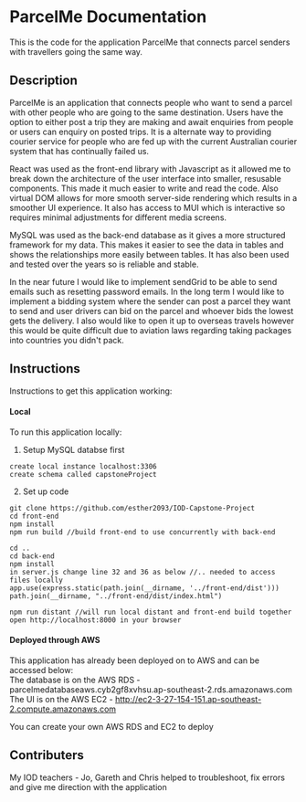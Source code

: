 # ParcelMe Documentation 

This is the code for the application ParcelMe that connects parcel senders with travellers going the same way.

## Description 
ParcelMe is an application that connects people who want to send a parcel with other people who are going to the same destination. Users have the option to either post a trip they are making and await enquiries from people or users can enquiry on posted trips. It is a alternate way to providing courier service for people who are fed up with the current Australian courier system that has continually failed us. 

React was used as the front-end library with Javascript as it allowed me to break down the architecture of the user interface into smaller, resusable components. This made it much easier to write and read the code. Also  virtual DOM allows for more smooth server-side rendering which results in a smoother UI experience. It also has access to MUI which is interactive so requires minimal adjustments for different media screens.

MySQL was used as the back-end database as it gives a more structured framework for my data. This makes it easier to see the data in tables and shows the relationships more easily between tables. It has also been used and tested over the years so is reliable and stable.

In the near future I would like to implement sendGrid to be able to send emails such as resetting password emails. 
In the long term I would like to implement a bidding system where the sender can post a parcel they want to send and user drivers can bid on the parcel and whoever bids the lowest gets the delivery. I also would like to open it up to overseas travels however this would be quite difficult due to aviation laws regarding taking packages into countries you didn't pack. 

## Instructions 
Instructions to get this application working: 

#### Local

To run this application locally: 

1. Setup MySQL databse first
```
create local instance localhost:3306 
create schema called capstoneProject
```

2. Set up code  
```
git clone https://github.com/esther2093/IOD-Capstone-Project
cd front-end 
npm install
npm run build //build front-end to use concurrently with back-end

cd .. 
cd back-end 
npm install
in server.js change line 32 and 36 as below //.. needed to access files locally
app.use(express.static(path.join(__dirname, '../front-end/dist'))) 
path.join(__dirname, "../front-end/dist/index.html")

npm run distant //will run local distant and front-end build together
open http://localhost:8000 in your browser 
```

#### Deployed through AWS 
This application has already been deployed on to AWS and can be accessed below: <br> 
The database is on the AWS RDS - parcelmedatabaseaws.cyb2gf8xvhsu.ap-southeast-2.rds.amazonaws.com  <br>
The UI is on the AWS EC2 - http://ec2-3-27-154-151.ap-southeast-2.compute.amazonaws.com<br>  

You can create your own AWS RDS and EC2 to deploy 

## Contributers 
My IOD teachers - Jo, Gareth and Chris helped to troubleshoot, fix errors and give me direction with the application

